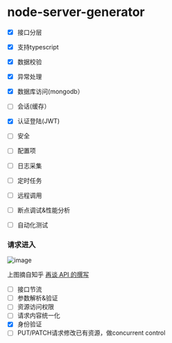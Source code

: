 # node-server-generator
- [x] 接口分层
- [x] 支持typescript
- [x] 数据校验
- [x] 异常处理
- [x] 数据库访问(mongodb）
- [ ] 会话(缓存）
- [x] 认证登陆(JWT)
- [ ] 安全
- [ ] 配置项
- [ ] 日志采集
- [ ] 定时任务
- [ ] 远程调用
- [ ] 断点调试&性能分析
- [ ] 自动化测试



### 请求进入

![image](https://user-images.githubusercontent.com/25973527/110052307-5b932800-7d92-11eb-9c53-bb19b000d115.png)

上图摘自知乎 [再谈 API 的撰写](https://zhuanlan.zhihu.com/p/20691649)

- [ ] 接口节流
- [ ] 参数解析&验证
- [ ] 资源访问权限
- [ ] 请求内容统一化
- [x] 身份验证
- [ ] PUT/PATCH请求修改已有资源，做concurrent control